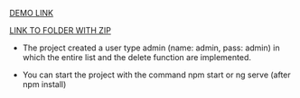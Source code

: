 
[DEMO LINK](https://haidaiandrii.github.io/pc-sTT/)

[LINK TO FOLDER WITH ZIP](https://drive.google.com/drive/u/0/folders/1CITn-l5sA_V8rr2X_7KbFIi0pzT3yi89)

- The project created a user type admin (name: admin, pass: admin) in which the entire list and the delete function are implemented.

- You can start the project with the command npm start or ng serve (after npm install)